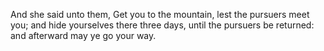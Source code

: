 And she said unto them, Get you to the mountain, lest the pursuers meet you; and hide yourselves there three days, until the pursuers be returned: and afterward may ye go your way.
